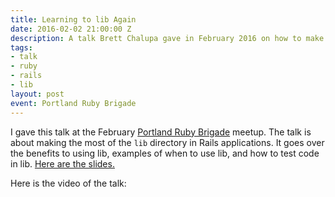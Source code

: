 ```yaml
---
title: Learning to lib Again
date: 2016-02-02 21:00:00 Z
description: A talk Brett Chalupa gave in February 2016 on how to make the most of the lib directory in Rails apps.
tags:
- talk
- ruby
- rails
- lib
layout: post
event: Portland Ruby Brigade
---
```


I gave this talk at the February [Portland Ruby
Brigade](http://pdxruby.org/) meetup. The talk is about making the most
of the `lib` directory in Rails applications. It goes over the benefits
to using lib, examples of when to use lib, and how to test code in lib.
[Here are the slides.](https://speakerdeck.com/brettchalupa/learning-to-lib-again)

Here is the video of the talk:

<bc-youtube-video token="aia82Chh3uI"></bc-youtube-video>
